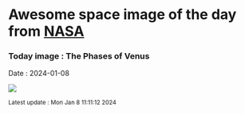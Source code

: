 
# Awesome space image of the day from [NASA](https://api.nasa.gov/)

### Today image : The Phases of Venus
Date : 2024-01-08

![](https://apod.nasa.gov/apod/image/2401/VenusPhases_Gonzales_960.jpg)

<small>Latest update : Mon Jan  8 11:11:12 2024</small>
        